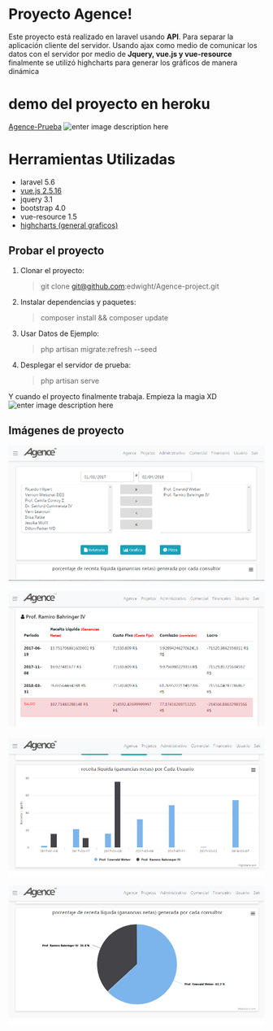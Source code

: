# Proyecto Agence!

Este proyecto está realizado en laravel usando **API**. Para separar la aplicación cliente del servidor. Usando ajax como medio de comunicar los datos con el servidor por medio de **Jquery, vue.js y vue-resource**  finalmente se utilizó highcharts para generar los gráficos de manera dinámica

# demo del proyecto en heroku
[Agence-Prueba](https://agence-prueba.herokuapp.com/)
![enter image description here](https://upload.wikimedia.org/wikipedia/commons/8/89/Logo_di_Heroku.png)
	
# Herramientas Utilizadas

 - laravel 5.6
 - [vue.js 2.5.16](https://vuejs.org/)
 - jquery 3.1
 - bootstrap 4.0
 - vue-resource 1.5
 - [highcharts (general graficos)](https://www.highcharts.com/demo)


## Probar el proyecto

 1. Clonar el proyecto:
 

    >git clone git@github.com:edwight/Agence-project.git

 2. Instalar dependencias y paquetes:

    >composer install && composer update

 3. Usar Datos de Ejemplo:
	 
	 >php artisan migrate:refresh --seed

 4. Desplegar el servidor de prueba:
	>php artisan serve

Y cuando el proyecto finalmente trabaja. Empieza la magia XD
![enter image description here](http://3.bp.blogspot.com/-j1TUnff2KcU/VPcFB2IGP9I/AAAAAAAAECw/NnUqv4gh-kY/s1600/17.gif)

## Imágenes de proyecto

![cardinal](/agence_1.png)  

![cardinal](/agence_2.png) 

![cardinal](/agence_3.png) 

![cardinal](/agence_4.png) 
